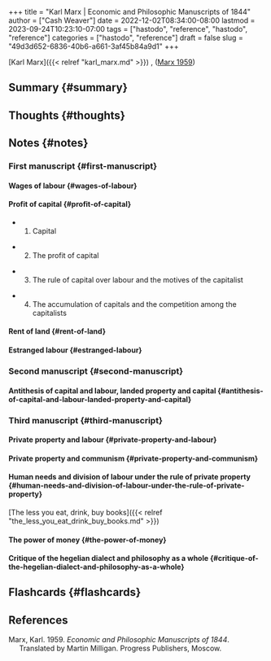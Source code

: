 +++
title = "Karl Marx | Economic and Philosophic Manuscripts of 1844"
author = ["Cash Weaver"]
date = 2022-12-02T08:34:00-08:00
lastmod = 2023-09-24T10:23:10-07:00
tags = ["hastodo", "reference", "hastodo", "reference"]
categories = ["hastodo", "reference"]
draft = false
slug = "49d3d652-6836-40b6-a661-3af45b84a9d1"
+++

[Karl Marx]({{< relref "karl_marx.md" >}}) , (<a href="#citeproc_bib_item_1">Marx 1959</a>)


## Summary {#summary}


## Thoughts {#thoughts}


## Notes {#notes}


### First manuscript {#first-manuscript}


#### Wages of labour {#wages-of-labour}


#### Profit of capital {#profit-of-capital}

<!--list-separator-->

-  1. Capital

<!--list-separator-->

-  2. The profit of capital

<!--list-separator-->

-  3. The rule of capital over labour and the motives of the capitalist

<!--list-separator-->

-  4. The accumulation of capitals and the competition among the capitalists


#### Rent of land {#rent-of-land}


#### Estranged labour {#estranged-labour}


### Second manuscript {#second-manuscript}


#### Antithesis of capital and labour, landed property and capital {#antithesis-of-capital-and-labour-landed-property-and-capital}


### Third manuscript {#third-manuscript}


#### Private property and labour {#private-property-and-labour}


#### Private property and communism {#private-property-and-communism}


#### Human needs and division of labour under the rule of private property {#human-needs-and-division-of-labour-under-the-rule-of-private-property}

[The less you eat, drink, buy books]({{< relref "the_less_you_eat_drink_buy_books.md" >}})


#### The power of money {#the-power-of-money}


#### Critique of the hegelian dialect and philosophy as a whole {#critique-of-the-hegelian-dialect-and-philosophy-as-a-whole}


## Flashcards {#flashcards}

## References

<style>.csl-entry{text-indent: -1.5em; margin-left: 1.5em;}</style><div class="csl-bib-body">
  <div class="csl-entry"><a id="citeproc_bib_item_1"></a>Marx, Karl. 1959. <i>Economic and Philosophic Manuscripts of 1844</i>. Translated by Martin Milligan. Progress Publishers, Moscow.</div>
</div>
